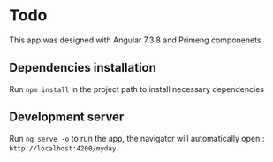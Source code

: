 # Todo

This app was designed with Angular 7.3.8 and Primeng componenets

## Dependencies installation 

Run `npm install` in the project path to install necessary dependencies

## Development server

Run `ng serve -o` to run the app, the navigator will automatically open : `http://localhost:4200/myday`. 


